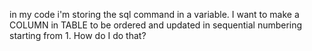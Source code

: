 in my code i'm storing the sql command in a variable. I want to make a COLUMN in  TABLE to be ordered and updated in sequential numbering starting from 1. How do I do that?
